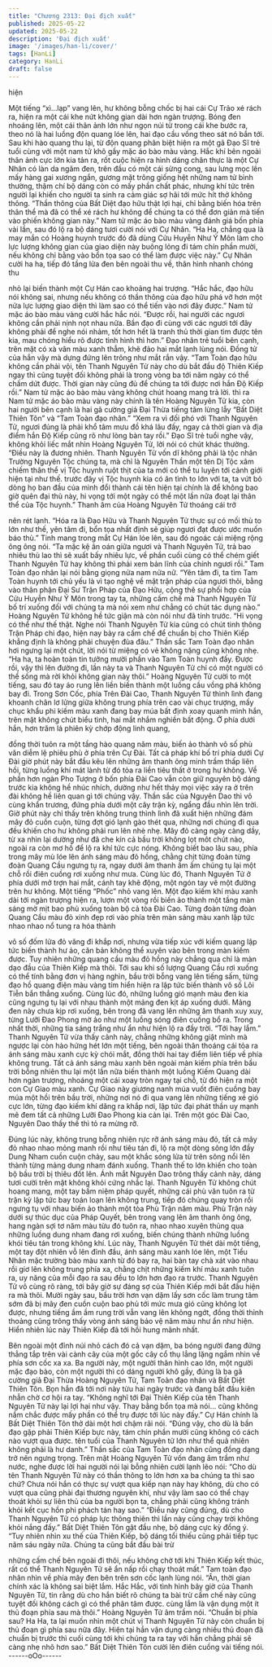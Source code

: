 ```yaml
---
title: "Chương 2313: Đại địch xuất"
published: 2025-05-22
updated: 2025-05-22
description: 'Đại địch xuất'
image: '/images/han-li/cover/'
tags: [HanLi]
category: HanLi
draft: false
---
```


hiện

Một tiếng “xì…lạp” vang lên, hư không bỗng chốc bị hai cái Cự
Trảo xé rách ra, hiện ra một cái khe nứt không gian dài hơn ngàn
trượng.
Bóng đen nhoáng lên, một cái thân ảnh lớn như ngọn núi từ trong
cái khe bước ra, theo nó là hai luồng độn quang lóe lên, hai đạo
cầu vồng theo sát nó bắn tới.
Sau khi hào quang thu lại, từ độn quang phân biệt hiện ra một gã
Đạo Sĩ trẻ tuổi cùng với một nam tử khô gầy mặc áo bào màu
vàng.
Hắc khí bên ngoài thân ảnh cực lớn kia tản ra, rốt cuộc hiện ra
hình dáng chân thực là một Cự Nhân có làn da ngăm đen, trên
đầu có một cái sừng cong, sau lưng mọc lên mấy hàng gai xương
ngắn, gương mặt trông giống hệt những nam tử bình thường,
thậm chí bộ dáng còn có mấy phần chất phác, nhưng khí tức trên
người lại khiến cho người ta sinh ra cảm giác sợ hãi tới mức hít
thở không thông.
“Thần thông của Bất Diệt đạo hữu thật lợi hại, chỉ bằng biến hóa
trên thân thể mà đã có thể xé rách hư không để chúng ta có thể
đơn giản mà tiến vào phiến không gian này.” Nam tử mặc áo bào
màu vàng đánh giá bốn phía vài lần, sau đó lộ ra bộ dáng tươi
cười nói với Cự Nhân.
“Ha Ha, chẳng qua là may mắn có Hoàng huynh trước đó đã dùng
Cửu Huyễn Như Ý Môn làm cho lực lượng không gian của giao
diện này buông lỏng đi tám chín phần mười, nếu không chỉ bằng
vào bổn tọa sao có thể làm được việc này.” Cự Nhân cười ha ha,
tiếp đó tầng lửa đen bên ngoài thu về, thân hình nhanh chóng thu

nhỏ lại biến thành một Cự Hán cao khoảng hai trượng.
“Hắc hắc, đạo hữu nói không sai, nhưng nếu không có thần thông
của đạo hữu phá vỡ hơn một nửa lực lượng giao diện thì làm sao
có thể tiến vào nơi đây được.” Nam tử mặc áo bào màu vàng cười
hắc hắc nói.
“Được rồi, hai người các ngươi không cần phải nịnh nọt nhau nữa.
Bần đạo đi cùng với các ngươi tới đây không phải để nghe nói
nhảm, tốt hơn hết là tranh thủ thời gian tìm được tên kia, mau
chóng hiểu rõ được tình hình thì hơn.” Đạo nhân trẻ tuổi bên
cạnh, trên mặt có xà vân màu xanh thẫm, khẽ đảo hai mắt lạnh
lùng nói. Đồng tử của hắn vậy mà dựng đứng lên trông như mắt
rắn vậy.
“Tam Toàn đạo hữu không cần phải vội, tên Thanh Nguyên Tử
này cho dù bắt đầu độ Thiên Kiếp ngay thì cũng tuyệt đối không
phải là trong vòng ba tới năm ngày có thể chấm dứt được. Thời
gian này cũng đủ để chúng ta tới được nơi hắn Độ Kiếp rồi.” Nam
tử mặc áo bào màu vàng không chút hoang mang trả lời.
thì ra Nam tử mặc áo bào màu vàng này chính là tên Hoàng
Nguyên Tử kia, còn hai người bên cạnh là hai gã cường giả Đại
Thừa tiếng tăm lừng lẫy “Bất Diệt Thiên Tôn” và “Tam Toàn đạo
nhân.”
“Xem ra vì đối phó với Thanh Nguyên Tử, ngươi đúng là phải khổ
tâm mưu đồ khá lâu đấy, ngay cả thời gian và địa điểm hắn Độ
Kiếp cũng rõ như lòng bàn tay rồi.” Đạo Sĩ trẻ tuổi nghe vậy,
không khỏi liếc mắt nhìn Hoàng Nguyên Tử, lời nói có chút khác
thường.
“Điều này là đương nhiên. Thanh Nguyên Tử vốn dĩ không phải là
tộc nhân Trường Nguyên Tộc chúng ta, mà chỉ là Nguyên Thần
một tên Dị Tộc xâm chiếm thân thể vị Tộc huynh ruột thịt của ta
mới có thể tu luyện tới cảnh giới hiện tại như thế. trước đây vị Tộc
huynh kia có ân tình to lớn với ta, ta vứt bỏ dòng họ ban đầu của
mình đổi thành cái tên hiện tại chính là để không bao giờ quên đại
thù này, hi vọng tới một ngày có thể một lần nữa đoạt lại thân thể
của Tộc huynh.” Thanh âm của Hoàng Nguyên Tử thoáng cái trở

nên rét lạnh.
“Hóa ra là Đạo Hữu và Thanh Nguyên Tử thực sự có mối thù to
lớn như thế, yên tâm đi, bổn tọa nhất định sẽ giúp ngươi đạt được
ước muốn báo thù.” Tinh mang trong mắt Cự Hán lóe lên, sau đó
ngoác cái miệng rộng ông ông nói.
“Ta mặc kệ ân oán giữa ngươi và Thanh Nguyên Tử, trả bao
nhiêu thù lao thì sẽ xuất bấy nhiêu lực, về phần cuối cùng có thể
chém giết Thanh Nguyên Tử hay không thì phải xem bản lĩnh của
chính ngươi rồi.” Tam Toàn đạo nhân lại nói bằng giọng nửa nam
nửa nữ.
“Yên tâm đi, ta tìm Tam Toàn huynh tới chủ yếu là vì tạo nghệ về
mặt trận pháp của ngươi thôi, bằng vào thân phận Đại Sư Trận
Pháp của Đạo Hữu, cộng thê sự phối hợp của Cửu Huyễn Như Ý
Môn trong tay ta, những cấm chế mà Thanh Nguyên Tử bố trí
xuống đối với chúng ta mà nói xem như chẳng có chút tác dụng
nào.” Hoàng Nguyên Tử không hề tức giận mà còn nói như đã
tính trước.
“Hi vọng có thể như thế thật. Nghe nói Thanh Nguyên Tử kia cũng
có chút tinh thông Trận Pháp chi đạo, hiện nay bày ra cấm chế để
chuẩn bị cho Thiên Kiếp khẳng định là không phải chuyện đùa
đâu.” Thần sắc Tam Toàn đạo nhân hơi ngưng lại một chút, lời nói
từ miệng có vẻ không nặng cũng không nhẹ.
“Ha ha, ta hoàn toàn tin tưởng mười phần vào Tam Toàn huynh
đấy. Được rồi, vậy thì lên đường đi, lần này ta và Thanh Nguyên
Tử chỉ có một người có thể sống mà rời khỏi không gian này thôi.”
Hoàng Nguyên Tử cười to một tiếng, sau đó tay áo rung lên liền
biến thành một luồng cầu vồng phá không bay đi.
Trong Sơn Cốc, phía Trên Đài Cao, Thanh Nguyên Tử thình lình
đang khoanh chân lơ lửng giữa không trung phía trên cao vài
chục trượng, mấy chục khẩu phi kiếm màu xanh đang bay múa
bất định xoay quanh mình hắn, trên mặt không chút biểu tình, hai
mắt nhắm nghiền bất động.
Ở phía dưới hắn, hơn trăm lá phiên kỳ chớp động linh quang,

đồng thời tuôn ra một tầng hào quang năm màu, biến ảo thành vô
số phù văn diễm lệ phiêu phù ở phía trên Cự Đài.
Tất cả pháp khí bố trí phía dưới Cự Đài giờ phút này bắt đầu kêu
lên những âm thanh ông minh trầm thấp liên hồi, từng luồng khí
mát lành từ đó tỏa ra liền tiêu thất ở trong hư không.
Về phần hơn ngàn Pho Tượng ở bốn phía Đài Cao vẫn còn giữ
nguyên bộ dáng trước kia không hề nhúc nhích, dường như hết
thảy mọi việc xảy ra ở trên đài không hề liên quan gì tới chúng
vậy.
Thần sắc của Nguyên Dao thì vô cùng khẩn trương, đứng phía
dưới một cây trận kỳ, ngẩng đầu nhìn lên trời.
Giờ phút này chỉ thấy trên không trung thình lình đã xuất hiện
những đám mây đỏ cuồn cuộn, từng đợt gió lạnh gào thét qua,
những nơi chúng đi qua đều khiến cho hư không phải run lên nhè
nhẹ.
Mây đỏ càng ngày càng dầy, từ xa nhìn lại dường như đã che kín
cả bầu trời không lọt môt chút nào, ngoài ra còn mơ hồ để lộ ra
khí tức cực nóng.
Không biết bao lâu sau, phía trong mây mù lóe lên ánh sáng màu
đỏ hồng, chằng chịt từng đoàn từng đoàn Quang Cầu ngưng tụ
ra, ngay dưới âm thanh ầm ầm chúng tụ lại một chỗ rồi điên
cuồng rơi xuống như mưa.
Cùng lúc đó, Thanh Nguyên Tử ở phía dưới mở trợn hai mắt,
cánh tay khẽ động, một ngón tay vẽ một đường trên hư không.
Một tiếng “Phốc” nhỏ vang lên.
Một đạo kiếm khí màu xanh dài tới ngàn trượng hiện ra, lượn một
vòng rồi biến ảo thành một tầng màn sáng mờ mịt bao phủ xuống
toàn bộ cả tòa Đài Cao.
Từng đoàn từng đoàn Quang Cầu màu đỏ xinh đẹp rơi vào phía
trên màn sáng màu xanh lập tức nhao nhao nổ tung ra hóa thành

vô số đốm lửa đỏ văng đi khắp nơi, nhưng vừa tiếp xúc với kiếm
quang lập tức biến thành hư ảo, căn bản không thể xuyên vào
bên trong màn kiếm được.
Tuy nhiên những quang cầu màu đỏ hồng này chẳng qua chỉ là
màn dạo đầu của Thiên Kiếp mà thôi.
Tới sau khi số lượng Quang Cầu rơi xuống có thể tính bằng đơn
vị hàng nghìn, bầu trời bỗng vang lên tiếng sấm, từng đạo hồ
quang điện màu vàng tím hiển hiện ra lập tức biến thành vô số Lôi
Tiễn bắn thẳng xuống.
Cùng lúc đó, những luồng gió mạnh màu đen kia cũng ngưng tụ
lại với nhau thành một mảng đen kịt áp xuống dưới.
Mảng đen này chưa kịp rơi xuống, bên trong đã vang lên những
âm thanh xuy xuy, từng Lưỡi Đao Phong mờ ảo như một luồng
sóng điên cuồng bổ ra.
Trong nhất thời, những tia sáng trắng như ẩn như hiện lộ ra đầy
trời.
“Tới hay lắm.”
Thanh Nguyên Tử vừa thấy cảnh này, chẳng những không giật
mình mà ngược lại còn hào hứng hét lớn một tiếng, bên ngoài
thân thoáng cái tỏa ra ánh sáng màu xanh cực kỳ chói mắt, đồng
thời hai tay điểm liên tiếp về phía không trung.
Tất cả ánh sáng màu xanh bên ngoài màn kiếm phía trên bầu trời
bỗng nhiên thu lại một lần nữa biến thành một luồng Kiếm Quang
dài hơn ngàn trượng, nhoáng một cái xoay tròn ngay tại chỗ, từ
đó hiện ra một con Cự Giao màu xanh.
Cự Giao này giương nanh múa vuốt điên cuồng bay múa một hồi
trên bầu trời, những nơi nó đi qua vang lên những tiếng xé gió
cực lớn, từng đạo kiếm khí dăng ra khắp nơi, lập tức đại phát
thần uy mạnh mẽ đem tất cả những Lưỡi Đao Phong kia cản lại.
Trên một góc Đài Cao, Nguyên Dao thấy thế thì tỏ ra mừng rỡ.

Đúng lúc này, không trung bỗng nhiên rực rỡ ánh sáng màu đỏ,
tất cả mây đỏ nhao nhao mỏng manh rồi như tiêu tán đi, lộ ra một
dòng sông lớn đầy Dung Nham cuồn cuộn chảy, sau một khắc
sóng lửa từ trên sông nổi lên thành từng mảng dung nham đánh
xuống.
Thanh thế to lớn khiến cho toàn bộ bầu trời bị thiêu đốt lên.
Ánh mắt Nguyên Dao trông thấy cảnh này, dáng tươi cười trên
mặt không khỏi cứng nhắc lại.
Thanh Nguyên Tử không chút hoang mang, một tay bấm niệm
pháp quyết, những cái phù văn tuôn ra từ trận kỳ lập tức bay toán
loạn lên không trung, tiếp đó chúng quay tròn rồi ngưng tụ với
nhau biến ảo thành một tòa Phù Trận năm màu.
Phù Trận này dưới sự thúc dục của Pháp Quyết, bên trong vang
lên âm thanh ông ông, hang ngàn sợi tơ năm màu từu đó tuôn ra,
nhao nhao xuyên thủng qua những luồng dung nham đang rơi
xuống, biến chúng thành những luồng khói tiêu tán trong không
khí.
Lúc này, Thanh Nguyên Tử thét dài một tiếng, một tay đột nhiên
vỗ lên đỉnh đầu, ánh sáng màu xanh lóe lên, một Tiểu Nhân mặc
trường bào màu xanh từ đó bay ra, hai bàn tay chà xát vào nhau
rồi giơ lên không trung phía xa, chằng chịt những kiếm khí màu
xanh tuôn ra, uy năng của mỗi đạo ra sau đều to lớn hơn đạo ra
trước.
Thanh Nguyên Tử vô cùng rõ ràng, tới bây giờ sự đáng sợ của
Thiên Kiếp mới bắt đầu hiện ra mà thôi.
Mười ngày sau, bầu trời hơn vạn dặm lấy sơn cốc làm trung tâm
sớm đã bị mây đen cuồn cuộn bao phủ tới mức mưa gió cũng
không lọt được, nhưng tiếng ầm ầm rung trời vẫn vang lên không
ngớt, đồng thời thỉnh thoảng cũng trông thấy vòng ánh sáng bảo
vệ năm màu như ẩn như hiện.
Hiển nhiên lúc này Thiên Kiếp đã tới hồi hung mãnh nhất.

Bên ngoài một đỉnh núi nhỏ cách đó cả vạn dặm, ba bóng người
đang đứng thẳng tắp trên vài cành cây của một gốc cây cổ thụ
lẳng lặng ngắm nhìn về phía sơn cốc xa xa.
Ba người này, một người thân hình cao lớn, một người mặc đạo
bào, còn một người thì có dáng người khô gầy, đúng là ba gã
cường giả Đại Thừa Hoàng Nguyên Tử, Tam Toàn đạo nhân và
Bất Diệt Thiên Tôn.
Bọn hắn đã tới nơi này từu hai ngày trước và đang bắt đầu kiên
nhẫn chờ cơ hội ra tay.
“Không nghĩ tới Đại Thiên Kiếp của tên Thanh Nguyên Tử này lại
lợi hại như vậy. Thay bằng bổn tọa mà nói… cũng không nắm
chắc được mấy phần có thể trụ được tới lúc này đấy.” Cự Hán
chính là Bất Diệt Thiên Tôn thở dài một hơi chậm rãi nói.
“Đúng vậy, cho dù là bần đạo gặp phải Thiên Kiếp bực này, tám
chín phần mười cũng không có cách nào vượt qua được. tên tuổi
của Thanh Nguyên tử lớn như thể quả nhiên không phải là hư
danh.” Thần sắc của Tam Toàn đạo nhân cũng đồng dạng trở nên
ngưng trọng.
Trên mặt Hoàng Nguyên Tử vốn đang âm trầm như nước, nghe
được lời hai người nói lại bỗng nhiên cười lạnh lẽo nói:
“Cho dù tên Thanh Nguyên Tử này có thần thông to lớn hơn xa ba
chúng ta thì sao chứ? Chưa nói hắn có thực sự vượt qua kiếp nạn
này hay không, dù cho có vượt qua cũng phải đại thương nguyên
khí, như vậy làm sao có thể chạy thoát khỏi sự liên thủ của ba
người bọn ta, chẳng phải cũng không tránh khỏi kết cục hồn phi
phách tán hay sao.”
“Điều này cũng đúng, dù cho Thanh Nguyên Tử có pháp lực
thông thiên thì lần này cũng chạy trời không khỏi nắng đấy.” Bất
Diệt Thiên Tôn gật đầu nhẹ, bộ dáng cực kỳ đồng ý.
“Tuy nhiên nhìn xu thế của Thiên Kiếp, bộ dáng tổi thiếu cũng
phải tiếp tục năm sáu ngày nữa. Chúng ta cũng bắt đầu bài trừ

những cấm chế bên ngoài đi thôi, nếu không chờ tới khi Thiên
Kiếp kết thúc, rất có thể Thanh Nguyên Tử sẽ ẩn nấp rồi chạy
thoát mất.” Tam toàn đạo nhân nhìn về phía mây đen bên trên
sơn cốc lạnh lùng nói.
“Ân, thời gian chính xác là không sai biệt lắm. Hắc Hắc, với tình
hình bây giờ của Thanh Nguyên Tử, tin rằng dù cho hắn biết rõ
chúng ta bài trừ cấm chế này cũng tuyệt đối không cách gì có thể
phân tâm được. cùng lắm là vận dụng một ít thủ đoạn phía sau
mà thôi.” Hoàng Nguyên Tử âm trầm nói.
“Chuẩn bị phía sau? Ha Ha, ta lại muốn nhìn một chút vị Thanh
Nguyên Tử này còn chuẩn bị thủ đoạn gì phía sau nữa đây. Hiện
tại hắn vận dụng càng nhiều thủ đoạn đã chuẩn bị trước thì cuối
cùng tới khi chúng ta ra tay với hắn chẳng phải sẽ càng nhẹ nhõ
hơn sao.” Bất Diệt Thiên Tôn cười lên điên cuồng vài tiếng nói.
------oOo------
